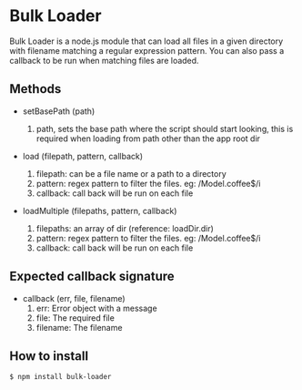 # Bulk Loader
Bulk Loader is a node.js module that can load all files in a given directory with filename matching a regular expression pattern.
You can also pass a callback to be run when matching files are loaded.

## Methods
* setBasePath (path)
    1. path, sets the base path where the script should start looking, this is required when loading from path other than the app root dir

* load (filepath, pattern, callback)
    1. filepath: can be a file name or a path to a directory
    2. pattern: regex pattern to filter the files. eg: /Model.coffee$/i
    3. callback: call back will be run on each file

* loadMultiple (filepaths, pattern, callback)
    1. filepaths: an array of dir (reference: loadDir.dir)
    2. pattern: regex pattern to filter the files. eg: /Model.coffee$/i
    3. callback: call back will be run on each file

## Expected callback signature
* callback (err, file, filename)
    1. err: Error object with a message
    2. file: The required file
    3. filename: The filename

## How to install
```bash
$ npm install bulk-loader
```